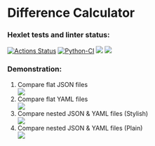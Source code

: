# Difference Calculator

### Hexlet tests and linter status:
[![Actions Status](https://github.com/Dm1triiSmirnov/python-project-lvl2/workflows/hexlet-check/badge.svg)](https://github.com/Dm1triiSmirnov/python-project-lvl2/actions)
[![Python-CI](https://github.com/Dm1triiSmirnov/python-project-lvl2/actions/workflows/pyci.yml/badge.svg)](https://github.com/Dm1triiSmirnov/python-project-lvl2/actions/workflows/pyci.yml)
<a href="https://codeclimate.com/github/Dm1triiSmirnov/python-project-lvl2/maintainability"><img src="https://api.codeclimate.com/v1/badges/21d0f1863670dd2c0671/maintainability" /></a>
<a href="https://codeclimate.com/github/Dm1triiSmirnov/python-project-lvl2/test_coverage"><img src="https://api.codeclimate.com/v1/badges/21d0f1863670dd2c0671/test_coverage" /></a>

### Demonstration:

<ol>
<li>Compare flat JSON files</li>
<a href="https://asciinema.org/a/3XlmN2TOFOpyIvKrr7ACPPK2n" target="_blank"><img src="https://asciinema.org/a/3XlmN2TOFOpyIvKrr7ACPPK2n.svg" /></a>

<li>Compare flat YAML files</li>
<a href="https://asciinema.org/a/nVRUnFPaIBFaYgSrEqZRKD8In" target="_blank"><img src="https://asciinema.org/a/nVRUnFPaIBFaYgSrEqZRKD8In.svg" /></a>

<li>Compare nested JSON & YAML files (Stylish)</li>
<a href="https://asciinema.org/a/RpRXwb4sf2EFYKiwu0SeSz660" target="_blank"><img src="https://asciinema.org/a/RpRXwb4sf2EFYKiwu0SeSz660.svg" /></a>

<li>Compare nested JSON & YAML files (Plain)</li>
<a href="https://asciinema.org/a/UKmAX37sZOvJPLH86IkE9TocE" target="_blank"><img src="https://asciinema.org/a/UKmAX37sZOvJPLH86IkE9TocE.svg" /></a>

</ol>